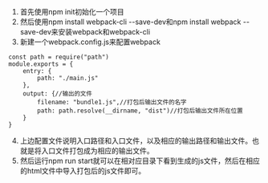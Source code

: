 1. 首先使用npm init初始化一个项目
2. 然后使用npm install webpack-cli --save-dev和npm install webpack --save-dev来安装webpack和webpack-cli
3. 新建一个webpack.config.js来配置webpack
```
const path = require("path")
module.exports = {
    entry: {
        path: "./main.js"
    },
    output: {//输出的文件
        filename: "bundle1.js",//打包后输出文件的名字
        path: path.resolve(__dirname, "dist")//打包后输出文件所在位置
    }
}
```
4. 上边配置文件说明入口路径和入口文件，以及相应的输出路径和输出文件。也就是将入口文件打包成为相应的输出文件。
5. 然后运行npm run start就可以在相对应目录下看到生成的js文件，然后在相应的html文件中导入打包后的js文件即可。


